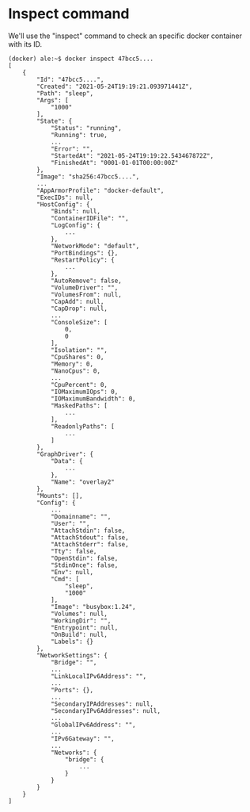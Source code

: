 # Inspect command

We'll use the "inspect" command to check an specific docker container with its ID.

    (docker) ale:~$ docker inspect 47bcc5....
    [
        {
            "Id": "47bcc5....",
            "Created": "2021-05-24T19:19:21.093971441Z",
            "Path": "sleep",
            "Args": [
                "1000"
            ],
            "State": {
                "Status": "running",
                "Running": true,
                ...
                "Error": "",
                "StartedAt": "2021-05-24T19:19:22.543467872Z",
                "FinishedAt": "0001-01-01T00:00:00Z"
            },
            "Image": "sha256:47bcc5....",
            ...
            "AppArmorProfile": "docker-default",
            "ExecIDs": null,
            "HostConfig": {
                "Binds": null,
                "ContainerIDFile": "",
                "LogConfig": {
                    ...
                },
                "NetworkMode": "default",
                "PortBindings": {},
                "RestartPolicy": {
                    ...
                },
                "AutoRemove": false,
                "VolumeDriver": "",
                "VolumesFrom": null,
                "CapAdd": null,
                "CapDrop": null,
                ...
                "ConsoleSize": [
                    0,
                    0
                ],
                "Isolation": "",
                "CpuShares": 0,
                "Memory": 0,
                "NanoCpus": 0,
                ...
                "CpuPercent": 0,
                "IOMaximumIOps": 0,
                "IOMaximumBandwidth": 0,
                "MaskedPaths": [
                    ...
                ],
                "ReadonlyPaths": [
                    ...
                ]
            },
            "GraphDriver": {
                "Data": {
                    ...
                },
                "Name": "overlay2"
            },
            "Mounts": [],
            "Config": {
                ...
                "Domainname": "",
                "User": "",
                "AttachStdin": false,
                "AttachStdout": false,
                "AttachStderr": false,
                "Tty": false,
                "OpenStdin": false,
                "StdinOnce": false,
                "Env": null,
                "Cmd": [
                    "sleep",
                    "1000"
                ],
                "Image": "busybox:1.24",
                "Volumes": null,
                "WorkingDir": "",
                "Entrypoint": null,
                "OnBuild": null,
                "Labels": {}
            },
            "NetworkSettings": {
                "Bridge": "",
                ...
                "LinkLocalIPv6Address": "",
                ...
                "Ports": {},
                ...
                "SecondaryIPAddresses": null,
                "SecondaryIPv6Addresses": null,
                ...
                "GlobalIPv6Address": "",
                ...
                "IPv6Gateway": "",
                ...
                "Networks": {
                    "bridge": {
                        ...
                    }
                }
            }
        }
    ]
